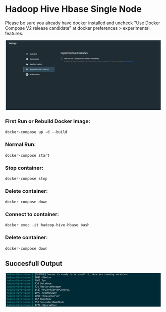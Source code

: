 # Hadoop Hive Hbase Single Node

Please be sure you already have docker installed and uncheck "Use Docker Compose V2 release candidate" at docker preferences > experimental features.
<div>
  <p align="center">
    <img src="doc/docker-settings.png" width="500">
  </p>
</div>

### First Run or Rebuild Docker Image: 
    docker-compose up -d --build

### Normal Run: 
    docker-compose start

### Stop container: 
    docker-compose stop

### Delete container: 
    docker-compose down

### Connect to container: 
    docker exec -it hadoop-hive-hbase bash

### Delete container: 
    docker-compose down

## Succesfull Output
<div>
  <p align="center">
    <img src="doc/successful-result.png" width="500">
  </p>
</div>